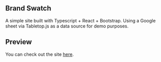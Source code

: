 ## Brand Swatch
A simple site built with Typescript + React + Bootstrap. Using a Google sheet via Tabletop.js as a data source for demo purposes.

## Preview
You can check out the site [here](https://millermk.github.io/brand-swatch/).
